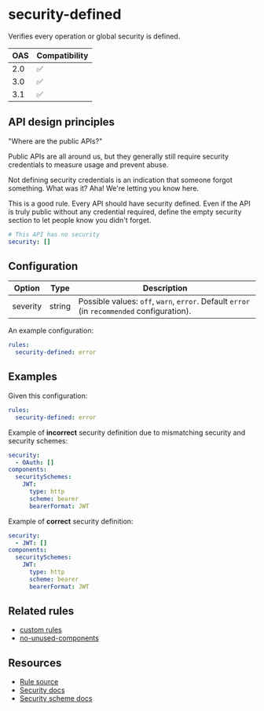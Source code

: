 # security-defined

Verifies every operation or global security is defined.

|OAS|Compatibility|
|---|---|
|2.0|✅|
|3.0|✅|
|3.1|✅|

## API design principles

"Where are the public APIs?"

Public APIs are all around us, but they generally still require security credentials to measure usage and prevent abuse.

Not defining security credentials is an indication that someone forgot something.
What was it?
Aha!
We're letting you know here.

This is a good rule.
Every API should have security defined.
Even if the API is truly public without any credential required, define the empty security section to let people know you didn't forget.

```yaml
# This API has no security
security: []
```
## Configuration


|Option|Type|Description|
|---|---|---|
|severity|string|Possible values: `off`, `warn`, `error`. Default `error` (in `recommended` configuration). |

An example configuration:

```yaml
rules:
  security-defined: error
```

## Examples

Given this configuration:

```yaml
rules:
  security-defined: error
```

Example of **incorrect** security definition due to mismatching security and security schemes:

```yaml
security: 
  - OAuth: []
components:
  securitySchemes:
    JWT:
      type: http
      scheme: bearer
      bearerFormat: JWT
```

Example of **correct** security definition:

```yaml
security: 
  - JWT: []
components:
  securitySchemes:
    JWT:
      type: http
      scheme: bearer
      bearerFormat: JWT
```

## Related rules

- [custom rules](./configurable-rules.md)
- [no-unused-components](./no-unused-components.md)

## Resources

- [Rule source](https://github.com/Redocly/redocly-cli/blob/main/packages/core/src/rules/common/security-defined.ts)
- [Security docs](https://redocly.com/docs/openapi-visual-reference/security/)
- [Security scheme docs](https://redocly.com/docs/openapi-visual-reference/security-schemes/)
